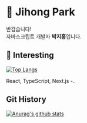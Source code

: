 # :space_invader: Jihong Park

반갑습니다!   
자바스크립트 개발자 **박지홍**입니다.  





## :lollipop:  Interesting

[![Top Langs](https://github-readme-stats.vercel.app/api/top-langs/?username=hongzzi&layout=compact)](https://github.com/hongzzi/github-readme-stats)

React, TypeScript, Next.js -..



## Git History

[![Anurag's github stats](https://github-readme-stats.vercel.app/api?username=hongzzi&count_private=true&theme=gotham&show_icons=true&hide=contribs,prs)](https://github.com/hongzzi/github-readme-stats)
